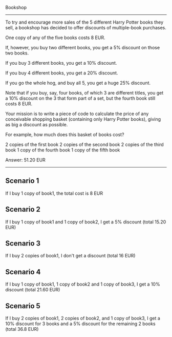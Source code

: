 Bookshop

-------------------------------------------
To try and encourage more sales of the 5 different Harry
Potter books they sell, a bookshop has decided to offer 
discounts of multiple-book purchases. 

One copy of any of the five books costs 8 EUR. 

If, however, you buy two different books, you get a 5% 
discount on those two books.

If you buy 3 different books, you get a 10% discount. 

If you buy 4 different books, you get a 20% discount.

If you go the whole hog, and buy all 5, you get a huge 25%
discount. 

Note that if you buy, say, four books, of which 3 are 
different titles, you get a 10% discount on the 3 that 
form part of a set, but the fourth book still costs 8 EUR. 

Your mission is to write a piece of code to calculate the 
price of any conceivable shopping basket (containing only 
Harry Potter books), giving as big a discount as possible.

For example, how much does this basket of books cost?

2 copies of the first book
2 copies of the second book
2 copies of the third book
1 copy of the fourth book
1 copy of the fifth book

Answer: 51.20 EUR

------------------------------------------------------------------------------

Scenario 1
----------
If I buy 1 copy of book1, the total cost is 8 EUR

Scenario 2
----------
If I buy 1 copy of book1 and 1 copy of book2, I get a 5% discount (total 15.20 EUR)

Scenario 3
----------
If I buy 2 copies of book1, I don't get a discount (total 16 EUR)

Scenario 4
----------
If I buy 1 copy of book1, 1 copy of book2 and 1 copy of book3, I get a 10% discount (total 21.60 EUR)

Scenario 5
----------
If I buy 2 copies of book1, 2 copies of book2, and 1 copy of book3, I get a 10% discount for 3 books and a 
5% discount for the remaining 2 books (total 36.8 EUR)
